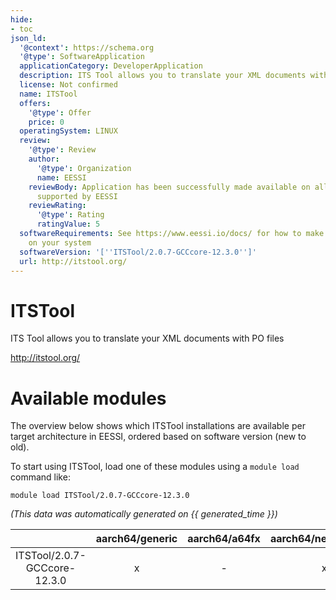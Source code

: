 ```yaml
---
hide:
- toc
json_ld:
  '@context': https://schema.org
  '@type': SoftwareApplication
  applicationCategory: DeveloperApplication
  description: ITS Tool allows you to translate your XML documents with PO files
  license: Not confirmed
  name: ITSTool
  offers:
    '@type': Offer
    price: 0
  operatingSystem: LINUX
  review:
    '@type': Review
    author:
      '@type': Organization
      name: EESSI
    reviewBody: Application has been successfully made available on all architectures
      supported by EESSI
    reviewRating:
      '@type': Rating
      ratingValue: 5
  softwareRequirements: See https://www.eessi.io/docs/ for how to make EESSI available
    on your system
  softwareVersion: '[''ITSTool/2.0.7-GCCcore-12.3.0'']'
  url: http://itstool.org/
---
```


ITSTool
=======


ITS Tool allows you to translate your XML documents with PO files

http://itstool.org/
# Available modules


The overview below shows which ITSTool installations are available per target architecture in EESSI, ordered based on software version (new to old).

To start using ITSTool, load one of these modules using a `module load` command like:

```shell
module load ITSTool/2.0.7-GCCcore-12.3.0
```

*(This data was automatically generated on {{ generated_time }})*

| |aarch64/generic|aarch64/a64fx|aarch64/neoverse_n1|aarch64/neoverse_v1|aarch64/nvidia/grace|x86_64/generic|x86_64/amd/zen2|x86_64/amd/zen3|x86_64/amd/zen4|x86_64/intel/cascadelake|x86_64/intel/haswell|x86_64/intel/icelake|x86_64/intel/sapphirerapids|x86_64/intel/skylake_avx512|
| :---: | :---: | :---: | :---: | :---: | :---: | :---: | :---: | :---: | :---: | :---: | :---: | :---: | :---: | :---: |
|ITSTool/2.0.7-GCCcore-12.3.0|x|-|x|x|x|x|x|x|x|x|x|x|x|x|

